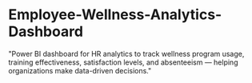 # Employee-Wellness-Analytics-Dashboard
"Power BI dashboard for HR analytics to track wellness program usage, training effectiveness, satisfaction levels, and absenteeism — helping organizations make data-driven decisions."
